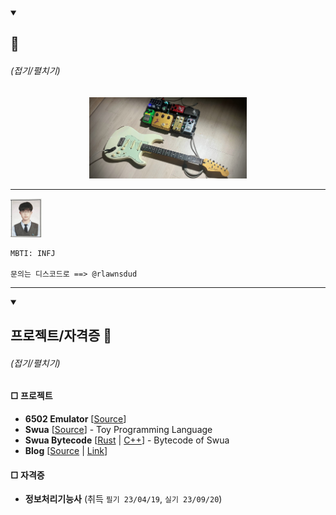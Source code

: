 <details open>
  <summary><h2>👋</h2> <h6>(접기/펼치기)</h6></summary>
  <div align="center">
    <img src="pic2.jpg" width="50%" alt="pedalboard"/>
  </div>
  <hr />
  <a href="https://github.com/yulmwu"><img src="pic.jpg" width="10%" alt="image"/></a>

```
MBTI: INFJ

문의는 디스코드로 ==> @rlawnsdud
```

---

</details>
<details open>
  <summary><h2>프로젝트/자격증 📘</h2> <h6>(접기/펼치기)</h6></summary>
  <h4>□  프로젝트</h4>

  * **6502 Emulator** [[Source](https://github.com/yulmwu/6502)]
  * **Swua** [[Source](https://github.com/yulmwu/swua)] - Toy Programming Language
  * **Swua Bytecode** [[Rust](https://github.com/yulmwu/ussua) | [C++](https://github.com/yulmwu/uswua-cpp)] - Bytecode of Swua
  * **Blog** [[Source](https://github.com/eocndp/eocndp.github.io) | [Link](eocndp.github.io)]

  <h4>□  자격증</h4>

  * **정보처리기능사** (취득 `필기 23/04/19`, `실기 23/09/20`)
</details>

